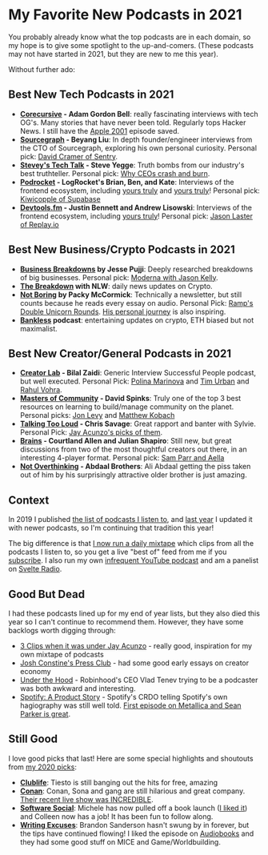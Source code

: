 # My Favorite New Podcasts in 2021

You probably already know what the top podcasts are in each domain, so my hope is to give some spotlight to the up-and-comers. (These podcasts may not have started in 2021, but they are new to me this year).

Without further ado:

## Best New Tech Podcasts in 2021

- **[Corecursive](https://corecursive.com/) - Adam Gordon Bell**: really fascinating interviews with tech OG's. Many stories that have never been told. Regularly tops Hacker News. I still have the [Apple 2001](https://corecursive.com/063-apple-2001/) episode saved.
- **[Sourcegraph](https://about.sourcegraph.com/podcast/) - Beyang Liu**: In depth founder/engineer interviews from the CTO of Sourcegraph, exploring his own personal curiosity. Personal pick: [David Cramer of Sentry](https://about.sourcegraph.com/podcast/david-cramer/).
- **[Stevey's Tech Talk](https://www.youtube.com/playlist?list=PLZfuUWMTtMcC1DZF6HxJhqsGrBXu8Jzi7) - Steve Yegge**: Truth bombs from our industry's best truthteller. Personal pick: [Why CEOs crash and burn](https://www.youtube.com/watch?v=jUtUAc_ew9Y&list=PLZfuUWMTtMcC1DZF6HxJhqsGrBXu8Jzi7&index=14&t=62s).
- **[Podrocket](https://podrocket.logrocket.com/) - LogRocket's Brian, Ben, and Kate**: Interviews of the frontend ecosystem, including [yours truly](https://podrocket.logrocket.com/swyx) and [yours truly](https://podrocket.logrocket.com/svelte)! Personal pick: [Kiwicopple of Supabase](https://podrocket.logrocket.com/9)
- **[Devtools.fm](https://devtools.fm/) - Justin Bennett and Andrew Lisowski**: Interviews of the frontend ecosystem, including [yours truly](https://devtools.fm/episode/13)! Personal pick: [Jason Laster of Replay.io](https://devtools.fm/episode/9)

## Best New Business/Crypto Podcasts in 2021

- **[Business Breakdowns](https://www.listennotes.com/podcasts/business-breakdowns-colossus-MXUSbYila-6/) by Jesse Pujji**: Deeply researched breakdowns of big businesses. Personal pick: [Moderna with Jason Kelly](https://www.listennotes.com/podcasts/business-breakdowns/moderna-the-software-of-life-V6FBhzbfMU3/).
- **[The Breakdown](https://www.coindesk.com/podcasts/the-breakdown-with-nlw/) with NLW**: daily news updates on Crypto.
- **[Not Boring](https://www.notboring.co/) by Packy McCormick**: Technically a newsletter, but still counts because he reads every essay on audio. Personal Pick: [Ramp's Double Unicorn Rounds](https://twitter.com/swyx/status/1431486611296964611). [His personal journey](https://twitter.com/packyM/status/1379055262913466373) is also inspiring.
- **[Bankless](http://podcast.banklesshq.com/) podcast**: entertaining updates on crypto, ETH biased but not maximalist.

## Best New Creator/General Podcasts in 2021

- **[Creator Lab](https://www.youtube.com/channel/UC3lSc9lP47q-_Wyp3LCWbYw) - Bilal Zaidi**: Generic Interview Successful People podcast, but well executed. Personal Pick: [Polina Marinova](https://twitter.com/swyx/status/1351472680415883268) and [Tim Urban](https://twitter.com/swyx/status/1350824207051997192) and [Rahul Vohra](https://www.youtube.com/watch?v=t0HJTD_eyR8&t=47s).
- **[Masters of Community](https://pod.cmxhub.com/episodes/) - David Spinks**: Truly one of the top 3 best resources on learning to build/manage community on the planet. Personal picks: [Jon Levy](https://twitter.com/swyx/status/1389389360433307650) and [Matthew Kobach](https://pod.cmxhub.com/episodes/matthew-kobach-greatest-hits)
- **[Talking Too Loud](https://wistia.com/series/talking-too-loud) - Chris Savage**: Great rapport and banter with Sylvie. Personal Pick: [Jay Acunzo's picks of them](https://jayacunzo.com/3-clips?wchannelid=mkkamqxlvs&wmediaid=im2xaeptts).
- **[Brains](https://www.brainspodcast.com/) - Courtland Allen and Julian Shapiro**: Still new, but great discussions from two of the most thoughtful creators out there, in an interesting 4-player format. Personal pick: [Sam Parr and Aella](https://swyx.transistor.fm/episodes/writing-to-engage-and-writing-for-action-julian-shapiro-aella-sam-parr)
- **[Not Overthinking](https://notoverthinking.com/) - Abdaal Brothers**: Ali Abdaal getting the piss taken out of him by his surprisingly attractive older brother is just amazing.

## Context

In 2019 I published [the list of podcasts I listen to](https://www.swyx.io/fave-podcasts/), and [last year](https://www.swyx.io/fave-podcasts-2020/) I updated it with newer podcasts, so I'm continuing that tradition this year!

The big difference is that [I now run a daily mixtape](https://www.swyx.io/personal-podcasting) which clips from all the podcasts I listen to, so you get a live "best of" feed from me if you [subscribe](https://swyx.transistor.fm/). I also run my own [infrequent YouTube podcast](https://www.youtube.com/playlist?list=PLH8IAbt5kqZOlrX34L93lFzOZ1k-ry_Ll) and am a panelist on [Svelte Radio](https://www.svelteradio.com/episodes).

## Good But Dead

I had these podcasts lined up for my end of year lists, but they also died this year so I can't continue to recommend them. However, they have some backlogs worth digging through:

- [3 Clips when it was under Jay Acunzo](https://3clipspodcast.com/) - really good, inspiration for my own mixtape of podcasts
- [Josh Constine's Press Club](https://constine.substack.com/) - had some good early essays on creator economy
- [Under the Hood](https://underthehoodpod.robinhood.com/) - Robinhood's CEO Vlad Tenev trying to be a podcaster was both awkward and interesting.
- [Spotify: A Product Story](https://open.spotify.com/show/3L9tzrt0CthF6hNkxYIeSB) - Spotify's CRDO telling Spotify's own hagiography was still well told. [First episode on Metallica and Sean Parker is great](https://twitter.com/swyx/status/1373816614999658499).

## Still Good

I love good picks that last! Here are some special highlights and shoutouts from [my 2020 picks](https://www.swyx.io/fave-podcasts-2020/):

- **[Clublife](https://soundcloud.com/clublifebytiesto)**: Tiesto is still banging out the hits for free, amazing
- **[Conan](https://www.earwolf.com/show/conan-obrien/)**: Conan, Sona and gang are still hilarious and great company. [Their recent live show was INCREDIBLE](https://www.earwolf.com/episode/live-with-will-arnett-at-the-wiltern-theatre/).
- **[Software Social](https://softwaresocial.dev/)**: Michele has now pulled off a book launch ([I liked it](https://twitter.com/mjwhansen/status/1437414398184808451)) and Colleen now has a job! It has been fun to follow along.
- **[Writing Excuses](https://writingexcuses.com/)**: Brandon Sanderson hasn't swung by in forever, but the tips have continued flowing! I liked the episode on [Audiobooks](https://writingexcuses.com/2020/10/25/15-43-audiobook-narration-with-bruce-d-richardson/) and they had some good stuff on MICE and Game/Worldbuilding.
